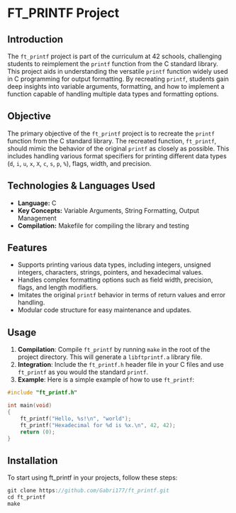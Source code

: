 # FT_PRINTF Project

## Introduction

The `ft_printf` project is part of the curriculum at 42 schools, challenging students to reimplement the `printf` function from the C standard library. This project aids in understanding the versatile `printf` function widely used in C programming for output formatting. By recreating `printf`, students gain deep insights into variable arguments, formatting, and how to implement a function capable of handling multiple data types and formatting options.

## Objective

The primary objective of the `ft_printf` project is to recreate the `printf` function from the C standard library. The recreated function, `ft_printf`, should mimic the behavior of the original `printf` as closely as possible. This includes handling various format specifiers for printing different data types (`d`, `i`, `u`, `x`, `X`, `c`, `s`, `p`, `%`), flags, width, and precision.

## Technologies & Languages Used

- **Language:** C
- **Key Concepts:** Variable Arguments, String Formatting, Output Management
- **Compilation:** Makefile for compiling the library and testing

## Features

- Supports printing various data types, including integers, unsigned integers, characters, strings, pointers, and hexadecimal values.
- Handles complex formatting options such as field width, precision, flags, and length modifiers.
- Imitates the original `printf` behavior in terms of return values and error handling.
- Modular code structure for easy maintenance and updates.

## Usage

1. **Compilation**: Compile `ft_printf` by running `make` in the root of the project directory. This will generate a `libftprintf.a` library file.
2. **Integration**: Include the `ft_printf.h` header file in your C files and use `ft_printf` as you would the standard `printf`.
3. **Example**: Here is a simple example of how to use `ft_printf`:

```c
#include "ft_printf.h"

int main(void)
{
    ft_printf("Hello, %s!\n", "world");
    ft_printf("Hexadecimal for %d is %x.\n", 42, 42);
    return (0);
}
```
## Installation
To start using ft_printf in your projects, follow these steps:    
```c
git clone https://github.com/Gabri177/ft_printf.git
cd ft_printf
make
```
